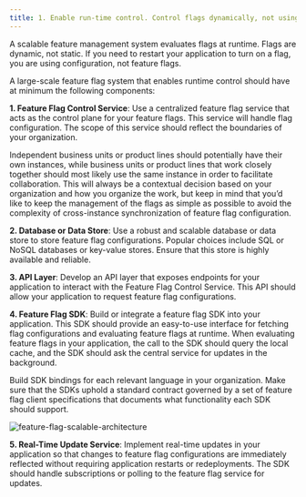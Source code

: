 ```yaml
---
title: 1. Enable run-time control. Control flags dynamically, not using config files.
---
```


A scalable feature management system evaluates flags at runtime. Flags are dynamic, not static. If you need to restart your application to turn on a flag, you are using configuration, not feature flags.

A large-scale feature flag system that enables runtime control should have at minimum the following components:

**1. Feature Flag Control Service**: Use a centralized feature flag service that acts as the control plane for your feature flags. This service will handle flag configuration. The scope of this service should reflect the boundaries of your organization. 

Independent business units or product lines should potentially have their own instances, while business units or product lines that work closely together should most likely use the same instance in order to facilitate collaboration. This will always be a contextual decision based on your organization and how you organize the work, but keep in mind that you’d like to keep the management of the flags as simple as possible to avoid the complexity of cross-instance synchronization of feature flag configuration.

**2. Database or Data Store**: Use a robust and scalable database or data store to store feature flag configurations. Popular choices include SQL or NoSQL databases or key-value stores. Ensure that this store is highly available and reliable.

**3. API Layer**: Develop an API layer that exposes endpoints for your application to interact with the Feature Flag Control Service. This API should allow your application to request feature flag configurations.

**4. Feature Flag SDK**: Build or integrate a feature flag SDK into your application. This SDK should provide an easy-to-use interface for fetching flag configurations and evaluating feature flags at runtime. When evaluating feature flags in your application, the call to the SDK should query the local cache, and the SDK should ask the central service for updates in the background. 

Build SDK bindings for each relevant language in your organization. Make sure that the SDKs uphold a standard contract governed by a set of feature flag client specifications that documents what functionality each SDK should support.

![feature-flag-scalable-architecture](https://github.com/Unleash/unleash/assets/87366358/e0ac76e0-992c-49ef-80be-70d2971ed937)

**5. Real-Time Update Service**: Implement real-time updates in your application so that changes to feature flag configurations are immediately reflected without requiring application restarts or redeployments. The SDK should handle subscriptions or polling to the feature flag service for updates.
